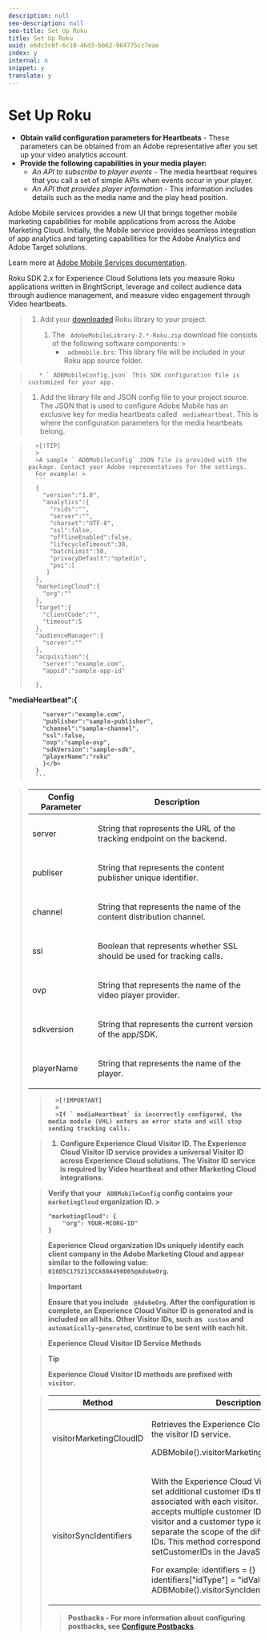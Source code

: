 ```yaml
---
description: null
seo-description: null
seo-title: Set Up Roku
title: Set Up Roku
uuid: e6dc3c0f-6c10-46d3-bb62-964775cc7eae
index: y
internal: n
snippet: y
translate: y
---
```


# Set Up Roku


* **Obtain valid configuration parameters for Heartbeats** - These parameters can be obtained from an Adobe representative after you set up your video analytics account.
* **Provide the following capabilities in your media player:** 
    * *An API to subscribe to player events* - The media heartbeat requires that you call a set of simple APIs when events occur in your player.
    * *An API that provides player information* - This information includes details such as the media name and the play head position.

Adobe Mobile services provides a new UI that brings together mobile marketing capabilities for mobile applications from across the Adobe Marketing Cloud. Initially, the Mobile service provides seamless integration of app analytics and targeting capabilities for the Adobe Analytics and Adobe Target solutions. 

Learn more at [ Adobe Mobile Services documentation](https://marketing.adobe.com/resources/help/en_US/mobile/). 

Roku SDK 2.x for Experience Cloud Solutions lets you measure Roku applications written in BrightScript, leverage and collect audience data through audience management, and measure video engagement through Video heartbeats. 

>1. Add your [ downloaded](../../implement/download-sdks.md#section_551A10AD7880426BB29AE52482BB4211) Roku library to your project.
>    
>    1. The ` AdobeMobileLibrary-2.*-Roku.zip` download file consists of the following software components: >    
>        * ` adbmobile.brs`: This library file will be included in your Roku app source folder. 

>        * ` ADBMobileConfig.json` This SDK configuration file is customized for your app. 



>    1. Add the library file and JSON config file to your project source. The JSON that is used to configure Adobe Mobile has an exclusive key for media heartbeats called ` mediaHeartbeat`. This is where the configuration parameters for the media heartbeats belong. 

>       >[!TIP]
>       >
>       >A sample ` ADBMobileConfig` JSON file is provided with the package. Contact your Adobe representatives for the settings. 
>       For example: >    
>       ```
>       {
>         "version":"1.0", 
>         "analytics":{
>           "rsids":"",
>           "server":"",
>           "charset":"UTF-8", 
>           "ssl":false, 
>           "offlineEnabled":false, 
>           "lifecycleTimeout":30, 
>           "batchLimit":50, 
>           "privacyDefault":"optedin", 
>           "poi":[
>          ]
>       },
>       "marketingCloud":{
>         "org":""
>       },
>       "target":{ 
>         "clientCode":"", 
>         "timeout":5
>       },
>       "audienceManager":{ 
>         "server":""
>       },
>       "acquisition":{ 
>         "server":"example.com",
>         "appid":"sample-app-id"
>       
>       },
>       
<b>"mediaHeartbeat":{ 
 >         "server":"example.com", 
 >         "publisher":"sample-publisher", 
 >         "channel":"sample-channel", 
 >         "ssl":false,
 >         "ovp":"sample-ovp", 
 >         "sdkVersion":"sample-sdk", 
 >         "playerName":"roku"
 >         }</b>
>       }
>       ```




>    <table id="table_00A5AE3DE21546DC89F561BAFEC6E710"> 
 <thead> 
  <tr> 
   <th colname="col1" class="entry"> Config Parameter </th> 
   <th colname="col2" class="entry"> Description </th> 
  </tr> 
 </thead>
 <tbody> 
  <tr> 
   <td colname="col1"> <p><span class="codeph"> server</span> </p> </td> 
   <td colname="col2"> <p>String that represents the URL of the tracking endpoint on the backend. </p> </td> 
  </tr> 
  <tr> 
   <td colname="col1"> <p><span class="codeph"> publiser</span> </p> </td> 
   <td colname="col2"> <p>String that represents the content publisher unique identifier. </p> </td> 
  </tr> 
  <tr> 
   <td colname="col1"> <p><span class="codeph"> channel</span> </p> </td> 
   <td colname="col2"> <p>String that represents the name of the content distribution channel. </p> </td> 
  </tr> 
  <tr> 
   <td colname="col1"> <p><span class="codeph"> ssl</span> </p> </td> 
   <td colname="col2"> <p>Boolean that represents whether SSL should be used for tracking calls. </p> </td> 
  </tr> 
  <tr> 
   <td colname="col1"> <p><span class="codeph"> ovp</span> </p> </td> 
   <td colname="col2"> <p>String that represents the name of the video player provider. </p> </td> 
  </tr> 
  <tr> 
   <td colname="col1"> <p><span class="codeph"> sdkversion</span> </p> </td> 
   <td colname="col2"> <p>String that represents the current version of the app/SDK. </p> </td> 
  </tr> 
  <tr> 
   <td colname="col1"> <p><span class="codeph"> playerName</span> </p> </td> 
   <td colname="col2"> <p>String that represents the name of the player. </p> </td> 
  </tr> 
 </tbody> 
</table>


>       >[!IMPORTANT]
>       >
>       >If ` mediaHeartbeat` is incorrectly configured, the media module (VHL) enters an error state and will stop sending tracking calls. 

>    
>1. Configure Experience Cloud Visitor ID.
>   The Experience Cloud Visitor ID service provides a universal Visitor ID across Experience Cloud solutions. The Visitor ID service is required by Video heartbeat and other Marketing Cloud integrations. 

>   Verify that your ` ADBMobileConfig` config contains your ` marketingCloud` organization ID. >
>   ```
>   "marketingCloud": {
>       "org": YOUR-MCORG-ID"
>   }
>   ```


>   Experience Cloud organization IDs uniquely identify each client company in the Adobe Marketing Cloud and appear similar to the following value: ` 016D5C175213CCA80A490D05@AdobeOrg`. 

>   >[!IMPORTANT]
>   >
>   >Ensure that you include ` @AdobeOrg`. 
>   After the configuration is complete, an Experience Cloud Visitor ID is generated and is included on all hits. Other Visitor IDs, such as ` custom` and ` automatically-generated`, continue to be sent with each hit. 

>   **Experience Cloud Visitor ID Service Methods**

>   >[!TIP]
>   >
>   >Experience Cloud Visitor ID methods are prefixed with ` visitor`. 


><table id="table_5DE8BEEA051542B58B7060E26183E61F"> 
 <thead> 
  <tr> 
   <th colname="col1" class="entry"> Method </th> 
   <th colname="col2" class="entry"> Description </th> 
  </tr> 
 </thead>
 <tbody> 
  <tr> 
   <td colname="col1"> <p><span class="codeph"> visitorMarketingCloudID</span> </p> </td> 
   <td colname="col2"> <p>Retrieves the Experience Cloud visitor ID from the visitor ID service. </p> <p> 
     <codeblock>
       ADBMobile().visitorMarketingCloudID()
     </codeblock> </p> </td> 
  </tr> 
  <tr> 
   <td colname="col1"> <p><span class="codeph"> visitorSyncIdentifiers</span> </p> </td> 
   <td colname="col2"> <p>With the Experience Cloud Visitor ID, you can set additional customer IDs that can be associated with each visitor. The Visitor API accepts multiple customer IDs for the same visitor and a customer type identifier to separate the scope of the different customer IDs. This method corresponds to <span class="codeph"> setCustomerIDs</span> in the JavaScript library. </p> <p>For example: 
     <codeblock>
      identifiers&nbsp;=&nbsp;{}
      identifiers["idType"]&nbsp;=&nbsp;"idValue"
      ADBMobile().visitorSyncIdentifiers(identifiers)
     </codeblock> </p> </td> 
  </tr> 
 </tbody> 
</table>

>   **Postbacks -** For more information about configuring postbacks, see [ Configure Postbacks](https://marketing.adobe.com/resources/help/en_US/mobile/signals_.html). 
>
